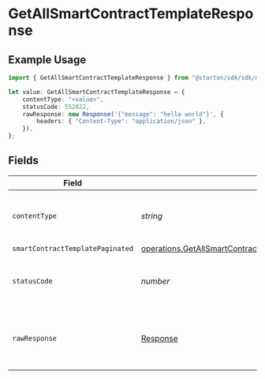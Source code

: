 # GetAllSmartContractTemplateResponse

## Example Usage

```typescript
import { GetAllSmartContractTemplateResponse } from "@starton/sdk/sdk/models/operations";

let value: GetAllSmartContractTemplateResponse = {
    contentType: "<value>",
    statusCode: 552822,
    rawResponse: new Response('{"message": "hello world"}', {
        headers: { "Content-Type": "application/json" },
    }),
};
```

## Fields

| Field                                                                                                                                                               | Type                                                                                                                                                                | Required                                                                                                                                                            | Description                                                                                                                                                         |
| ------------------------------------------------------------------------------------------------------------------------------------------------------------------- | ------------------------------------------------------------------------------------------------------------------------------------------------------------------- | ------------------------------------------------------------------------------------------------------------------------------------------------------------------- | ------------------------------------------------------------------------------------------------------------------------------------------------------------------- |
| `contentType`                                                                                                                                                       | *string*                                                                                                                                                            | :heavy_check_mark:                                                                                                                                                  | HTTP response content type for this operation                                                                                                                       |
| `smartContractTemplatePaginated`                                                                                                                                    | [operations.GetAllSmartContractTemplateSmartContractTemplatePaginated](../../../sdk/models/operations/getallsmartcontracttemplatesmartcontracttemplatepaginated.md) | :heavy_minus_sign:                                                                                                                                                  | N/A                                                                                                                                                                 |
| `statusCode`                                                                                                                                                        | *number*                                                                                                                                                            | :heavy_check_mark:                                                                                                                                                  | HTTP response status code for this operation                                                                                                                        |
| `rawResponse`                                                                                                                                                       | [Response](https://developer.mozilla.org/en-US/docs/Web/API/Response)                                                                                               | :heavy_check_mark:                                                                                                                                                  | Raw HTTP response; suitable for custom response parsing                                                                                                             |